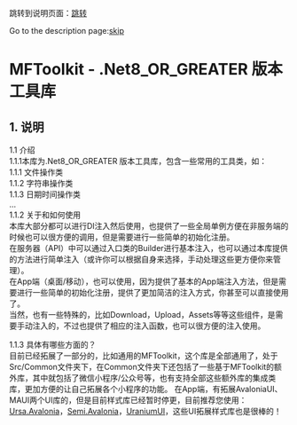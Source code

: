 跳转到说明页面：[跳转](./docs/Index.md)  

Go to the description page:[skip](./docs/Index.md)

# MFToolkit - .Net8_OR_GREATER 版本工具库

## 1. 说明

1.1 介绍  
    1.1.1本库为.Net8_OR_GREATER 版本工具库，包含一些常用的工具类，如：  
        1.1.1 文件操作类  
        1.1.2 字符串操作类  
        1.1.3 日期时间操作类  
            ...  
1.1.2 关于和如何使用  
            本库大部分都可以进行DI注入然后使用，也提供了一些全局单例方便在非服务端的时候也可以很方便的调用，但是需要进行一些简单的初始化注册。  
            在服务器（API）中可以通过入口类的Builder进行基本注入，也可以通过本库提供的方法进行简单注入（或许你可以根据自身来选择，手动处理这些更方便你来管理）。  
            在App端（桌面/移动），也可以使用，因为提供了基本的App端注入方法，但是需要进行一些简单的初始化注册，提供了更加简洁的注入方式，你甚至可以直接使用了。  
            当然，也有一些特殊的，比如Download，Upload，Assets等等这些组件，是需要手动注入的，不过也提供了相应的注入函数，也可以很方便的注入使用。  
            
1.1.3 具体有哪些方面的？  
            目前已经拓展了一部分的，比如通用的MFToolkit，这个库是全部通用了，处于Src/Common文件夹下，在Common文件夹下还包括了一些基于MFToolkit的额外库，其中就包括了微信小程序/公众号等，也有支持全部这些额外库的集成类库，更加方便的让自己拓展各个小程序的功能。
            在App端，有拓展AvaloniaUI、MAUI两个UI库的，但是目前样式库已经暂时停更，目前推荐您使用：[Ursa.Avalonia](https://github.com/irihitech/Ursa.Avalonia.git)，[Semi.Avalonia](https://github.com/irihitech/Semi.Avalonia.git)，[UraniumUI](https://github.com/enisn/UraniumUI.git)，这些UI拓展样式库也是很棒的！